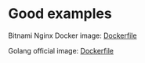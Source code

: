 # Good examples

Bitnami Nginx Docker image: [Dockerfile](https://github.com/bitnami/bitnami-docker-nginx/blob/1.19.2-debian-10-r1/1.19/debian-10/Dockerfile)

Golang official image: [Dockerfile](https://github.com/docker-library/golang/blob/11eef5dfbc243e2c172c0ed0a38f65c0c756486d/Dockerfile-debian.template)
